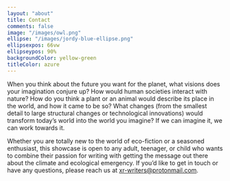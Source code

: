 ```yaml
---
layout: "about"
title: Contact
comments: false
image: "/images/owl.png"
ellipse: "/images/jordy-blue-ellipse.png"
ellipsexpos: 66vw
ellipseypos: 90%
backgroundColor: yellow-green
titleColor: azure
---
```


When you think about the future you want for the planet, what visions does your imagination conjure up? How would human societies interact with nature? How do you think a plant or an animal would describe its place in the world, and how it came to be so? What changes (from the smallest detail to large structural changes or technological innovations) would transform today’s world into the world you imagine? If we can imagine it, we can work towards it.

Whether you are totally new to the world of eco-fiction or a seasoned enthusiast, this showcase is open to any adult, teenager, or child who wants to combine their passion for writing with getting the message out there about the climate and ecological emergency. If you’d like to get in touch or have any questions, please reach us at [xr-writers@protonmail.com](mailto:xr-writers@protonmail.com).
